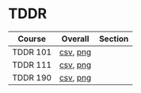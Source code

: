 # TDDR

| Course | Overall | Section |
| ------ | ------- | ------- |
| TDDR 101 | [csv](https://github.com/UCSD-Historical-Enrollment-Data/2024Winter/blob/main/overall/TDDR%20101.csv), [png](https://raw.githubusercontent.com/UCSD-Historical-Enrollment-Data/2024Winter/main/plot_overall/TDDR%20101.png) |  |
| TDDR 111 | [csv](https://github.com/UCSD-Historical-Enrollment-Data/2024Winter/blob/main/overall/TDDR%20111.csv), [png](https://raw.githubusercontent.com/UCSD-Historical-Enrollment-Data/2024Winter/main/plot_overall/TDDR%20111.png) |  |
| TDDR 190 | [csv](https://github.com/UCSD-Historical-Enrollment-Data/2024Winter/blob/main/overall/TDDR%20190.csv), [png](https://raw.githubusercontent.com/UCSD-Historical-Enrollment-Data/2024Winter/main/plot_overall/TDDR%20190.png) |  |
